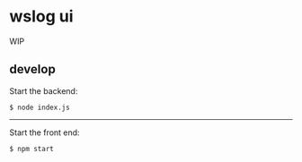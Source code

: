 # wslog ui

WIP

## develop
Start the backend:

    $ node index.js 

--------------------------

Start the front end:

    $ npm start


